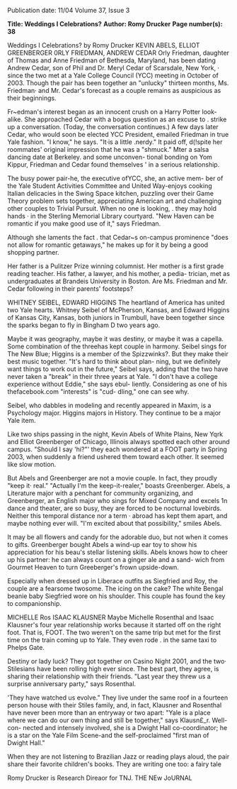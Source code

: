 Publication date: 11/04
Volume 37, Issue 3

**Title: Weddings I Celebrations?**
**Author: Romy Drucker**
**Page number(s): 38**

Weddings I Celebrations? 
by Romy Drucker 
KEVIN ABELS, ELLIOT GREENBERGER 
0RLY FRIEDMAN, ANDREW CEDAR 
Orly Friedman, daughter of Thomas and 
Anne Friedman of Bethesda, Maryland, has 
been dating Andrew Cedar, son of Phil and 
Dr. Meryl Cedar of Scarsdale, New York, 
· since the two met at a Yale College Council 
(YCC) meeting in October of 2003. Though 
the pair has been together an "unlucky" 
thirteen months, Ms. Friedman· and Mr. Cedar's forecast as a couple 
remains as auspicious as their beginnings. 


Fr~edman's interest began as an innocent crush on a Harry Potter 
look-alike. She approached Cedar with a bogus question as an excuse to . 
strike up a conversation. (Today, the conversation continues.) A few days 
later Cedar, who would soon be elected YCC President, emailed 
Friedman in true Yale fashion. "I know," he says. "It·is a little .nerdy." It 
paid off, d(!spite her roommates' original impression that he was a 
"shmuck." Mter a salsa dancing date at Berkeley. and some unconven-
tional bonding on Yom Kippur, Friedman and Cedar found themselves 
' 
in a serious relationship. 


The busy power pair-he, the executive ofYCC, she, an active mem-
ber of the Yale Student Activities Committee and United Way-enjoys 
cooking Italian delicacies in the Swing Space kitchen, puzzling over their 
Game Theory problem sets together, appreciating American art and 
challenging other couples to Trivial Pursuit. When no one is looking, . 
they may hold hands · in the Sterling Memorial Library courtyard. "New 
Haven can be romantic if you make good use of it," says Friedman. 


Although she laments the fact . that Cedar~s on-campus prominence 
"does not allow for romantic getaways," he makes up for it by being a 
good shopping partner. 


Her father is a Pulitzer Prize winning columnist. Her mother is a 
first grade reading teacher. His father, a lawyer, and his mother, a pedia-
trician, met as undergraduates at Brandeis University in Boston. Are Ms. 
Friedman and Mr. Cedar following in their parents' footsteps? 


WHITNEY SEIBEL, EDWARD HIGGINS 
The heartland of America has united two 
Yale hearts. Whitney Seibel of McPherson, 
Kansas, and Edward Higgins of Kansas City, 
Kansas, both juniors in Trumbull, have been 
together since the sparks began to fly in 
Bingham D two years ago. 


Maybe it was geography, maybe it was destiny, or maybe it was a 
capella. Some combination of the threehas kept couple in harmony. 
Seibel sings for The New Blue; Higgins is a member of the Spizzwinks?. 
But they make their best music together. "It's hard to think about plan-
ning, but we definitely want things to work out in the future," Seibel 
says, adding that the two have never taken a "break" in their three years 
at Yale. "I don't have a college experience without Eddie," she says ebul-
liently. Considering as one of his thefacebook.com "interests" is "cud-
dling," one can see why. 


Seibel, who dabbles in modeling and recently appeared in Maxim, is 
a Psychology major. Higgins majors in History. They continue to be a 
major Yale item. 


Like two ships passing in the night, 
Kevin Abels of White Plains, New Yqrk 
and Elliot Greenberger of Chicago, 
Illinois always spotted each other 
around campus. "Should I say 'hi?"' 
they each wondered at a FOOT party in 
Spring 2003, when suddenly a friend 
ushered them toward each other. It seemed like slow motion. 


But Abels and Greenberger are not a movie couple. In fact, they 
proudly "keep it· real." "Actually I'm the keep-it-realer," boasts 
Greenberger. Abels, a Literature major with a penchant for community 
organizing, and Greenberger, an English major who sings for Mixed 
Company and excels 1n dance and theater, are so busy, they are forced to 
be nocturnal lovebirds. Neither this temporal distance nor a term 
· abroad has kept them apart, and maybe nothing ever will. "I'm excited 
about that possibility," smiles Abels. 


It may be all flowers and candy for the adorable duo, but not when 
it comes to gifts. Greenberger bought Abels a wind-up ear toy to show 
his appreciation for his beau's stellar listening skills. Abels knows how 
to cheer up his partner: he can always count on a ginger ale and a sand-
wich from Gourmet Heaven to turn Greeberger's frown upside-down. 


Especially when dressed up in Liberace outfits as Siegfried and Roy, 
the couple are a fearsome twosome. The icing on the cake? The white 
Bengal beanie baby Siegfried wore on his shoulder. This couple has 
found the key to companionship. 


MICHELLE Ros 
ISAAC KLAUSNER 
Maybe Michelle Rosenthal and Isaac 
Klausner's four year relationship works 
because it started off on the right foot. 
That is, FOOT. The two weren't on the 
same trip but met for the first time on the 
train coming up to Yale. They even rode 
. 
in the same taxi to Phelps Gate. 


Destiny or lady luck? They got together on Casino Night 2001, and 
the two· Stilesians have been rolling high ever since. The best part, they 
agree, is sharing their relationship with their friends. "Last year they 
threw us a surprise anniversary party," says Rosenthal. 


'They have 
watched us evolve." They live under the same roof in a fourteen person 
house with their Stiles family, and, in fact, Klausner and Rosenthal have 
never been more than an entryway or two apart: "Yale is a place where 
we can do our own thing and still be together," says Klausn£_r. Well-con-
nected and intensely involved, she is a Dwight Hall co-coordinator; he 
is a star on the Yale Film Scene-and the self-proclaimed "first man of 
Dwight Hall." 


When they are not listening to Brazilian Jazz or reading plays 
aloud, the pair share their favorite children's books. They are writing 
one too: a fairy tale 


Romy Drucker is Research Direaor for 
TNJ. 
THE NEw JoURNAL